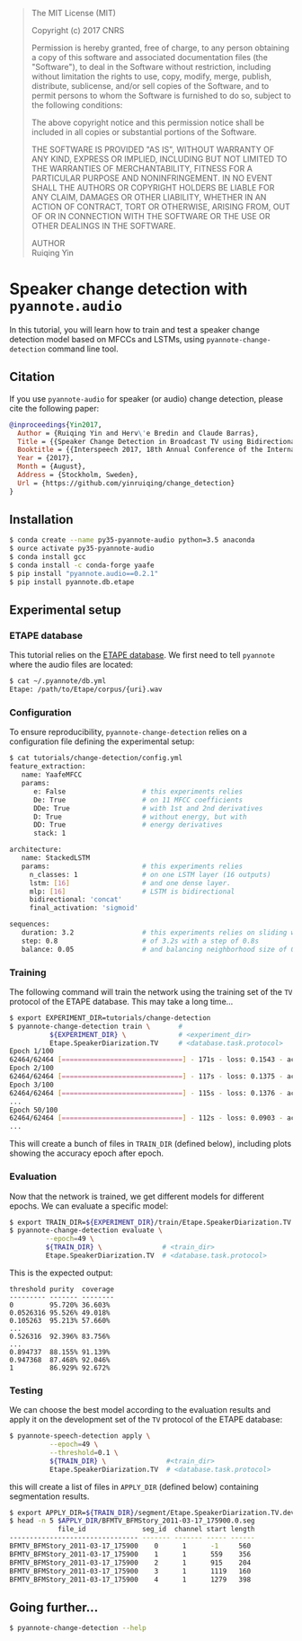 > The MIT License (MIT)
>
> Copyright (c) 2017 CNRS
>
> Permission is hereby granted, free of charge, to any person obtaining a copy
> of this software and associated documentation files (the "Software"), to deal
> in the Software without restriction, including without limitation the rights
> to use, copy, modify, merge, publish, distribute, sublicense, and/or sell
> copies of the Software, and to permit persons to whom the Software is
> furnished to do so, subject to the following conditions:
>
> The above copyright notice and this permission notice shall be included in all
> copies or substantial portions of the Software.
>
> THE SOFTWARE IS PROVIDED "AS IS", WITHOUT WARRANTY OF ANY KIND, EXPRESS OR
> IMPLIED, INCLUDING BUT NOT LIMITED TO THE WARRANTIES OF MERCHANTABILITY,
> FITNESS FOR A PARTICULAR PURPOSE AND NONINFRINGEMENT. IN NO EVENT SHALL THE
> AUTHORS OR COPYRIGHT HOLDERS BE LIABLE FOR ANY CLAIM, DAMAGES OR OTHER
> LIABILITY, WHETHER IN AN ACTION OF CONTRACT, TORT OR OTHERWISE, ARISING FROM,
> OUT OF OR IN CONNECTION WITH THE SOFTWARE OR THE USE OR OTHER DEALINGS IN THE
> SOFTWARE.
>
> AUTHOR  
> Ruiqing Yin

# Speaker change detection with `pyannote.audio`

In this tutorial, you will learn how to train and test a speaker change detection model based on MFCCs and LSTMs, using `pyannote-change-detection` command line tool.

## Citation

If you use `pyannote-audio` for speaker (or audio) change detection, please cite the following paper:

```bibtex
@inproceedings{Yin2017,
  Author = {Ruiqing Yin and Herv\'e Bredin and Claude Barras},
  Title = {{Speaker Change Detection in Broadcast TV using Bidirectional Long Short-Term Memory Networks}},
  Booktitle = {{Interspeech 2017, 18th Annual Conference of the International Speech Communication Association}},
  Year = {2017},
  Month = {August},
  Address = {Stockholm, Sweden},
  Url = {https://github.com/yinruiqing/change_detection}
}
```


## Installation

```bash
$ conda create --name py35-pyannote-audio python=3.5 anaconda
$ ource activate py35-pyannote-audio
$ conda install gcc
$ conda install -c conda-forge yaafe
$ pip install "pyannote.audio==0.2.1"
$ pip install pyannote.db.etape
```

## Experimental setup

### ETAPE database

This tutorial relies on the [ETAPE database](http://islrn.org/resources/425-777-374-455-4/). We first need to tell `pyannote` where the audio files are located:

```bash
$ cat ~/.pyannote/db.yml
Etape: /path/to/Etape/corpus/{uri}.wav
```
### Configuration

To ensure reproducibility, `pyannote-change-detection` relies on a configuration file defining the experimental setup:

```bash
$ cat tutorials/change-detection/config.yml
feature_extraction:
   name: YaafeMFCC
   params:
      e: False                   # this experiments relies
      De: True                   # on 11 MFCC coefficients
      DDe: True                  # with 1st and 2nd derivatives
      D: True                    # without energy, but with
      DD: True                   # energy derivatives
      stack: 1

architecture:
   name: StackedLSTM
   params:                       # this experiments relies
     n_classes: 1                # on one LSTM layer (16 outputs)
     lstm: [16]                  # and one dense layer.
     mlp: [16]                   # LSTM is bidirectional
     bidirectional: 'concat'
     final_activation: 'sigmoid'

sequences:
   duration: 3.2                 # this experiments relies on sliding windows
   step: 0.8                     # of 3.2s with a step of 0.8s
   balance: 0.05                 # and balancing neighborhood size of 0.05s

```

### Training

The following command will train the network using the training set of the `TV` protocol of the ETAPE database. This may take a long time...

```bash
$ export EXPERIMENT_DIR=tutorials/change-detection
$ pyannote-change-detection train \       #  
          ${EXPERIMENT_DIR} \             # <experiment_dir>
          Etape.SpeakerDiarization.TV     # <database.task.protocol>
Epoch 1/100
62464/62464 [==============================] - 171s - loss: 0.1543 - acc: 0.9669   
Epoch 2/100
62464/62464 [==============================] - 117s - loss: 0.1375 - acc: 0.9692     
Epoch 3/100
62464/62464 [==============================] - 115s - loss: 0.1376 - acc: 0.9691     
...
Epoch 50/100
62464/62464 [==============================] - 112s - loss: 0.0903 - acc: 0.9724  
...

```

This will create a bunch of files in `TRAIN_DIR` (defined below), including plots showing the accuracy epoch after epoch.

### Evaluation
Now that the network is trained, we get different models for different epochs. We can evaluate a specific model:

```bash
$ export TRAIN_DIR=${EXPERIMENT_DIR}/train/Etape.SpeakerDiarization.TV.train
$ pyannote-change-detection evaluate \
         --epoch=49 \
         ${TRAIN_DIR} \               # <train_dir>
         Etape.SpeakerDiarization.TV  # <database.task.protocol>
```

This is the expected output:

```
threshold purity  coverage
--------- ------- --------
0         95.720% 36.603%
0.0526316 95.526% 49.018%
0.105263  95.213% 57.660%
...
0.526316  92.396% 83.756%
...
0.894737  88.155% 91.139%
0.947368  87.468% 92.046%
1         86.929% 92.672%

```



### Testing

We can choose the best model according to the evaluation results and  apply it on the development set of the `TV` protocol of the ETAPE database:

```bash
$ pyannote-speech-detection apply \
          --epoch=49 \
          --threshold=0.1 \
          ${TRAIN_DIR} \               #<train_dir>
          Etape.SpeakerDiarization.TV  # <database.task.protocol>
```

this will create a list of files in `APPLY_DIR` (defined below) containing segmentation results.

```bash
$ export APPLY_DIR=${TRAIN_DIR}/segment/Etape.SpeakerDiarization.TV.development/0.1/
$ head -n 5 $APPLY_DIR/BFMTV_BFMStory_2011-03-17_175900.0.seg
            file_id              seg_id  channel start length
-------------------------------- ------- ------- ----- ------
BFMTV_BFMStory_2011-03-17_175900    0      1      -1     560
BFMTV_BFMStory_2011-03-17_175900    1      1      559    356
BFMTV_BFMStory_2011-03-17_175900    2      1      915    204
BFMTV_BFMStory_2011-03-17_175900    3      1      1119   160
BFMTV_BFMStory_2011-03-17_175900    4      1      1279   398
```

## Going further...

```bash
$ pyannote-change-detection --help
```
